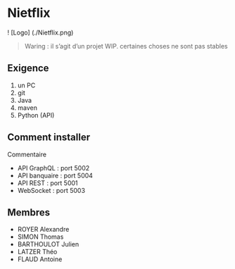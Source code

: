 # Nietflix

! [Logo] (./Nietflix.png)


> Waring : il s’agit d’un projet WIP.
> certaines choses ne sont pas stables


## Exigence
1. un PC
2. git
3. Java
4. maven
5. Python (API)

## Comment installer

Commentaire
* API GraphQL : port 5002
* API banquaire : port 5004
* API REST : port 5001
* WebSocket : port 5003

## Membres

* ROYER Alexandre
* SIMON Thomas
* BARTHOULOT Julien
* LATZER Théo
* FLAUD Antoine
